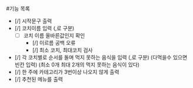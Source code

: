 #기능 목록

- [/] 시작문구 출력
- [/] 코치이름 입력 (,로 구분)
  - [ ] 코치 이름 올바른값인지 확인
    - [/] 이르름 공백 오류
    - [/] 최소 코치, 최대코치 검사
- [/] 각 코치별로 순서를 돌며 먹지 못하는 음식을 입력
  (,로 구분) (다먹을수 있으면 빈칸 입력) (최소 0개 최대 2개의 먹지 못하는 음식이 있다)
- [/] 한 주에 카테고리가 3번이상 나오지 않게 출력
- [/] 추천된 메뉴를 출력
